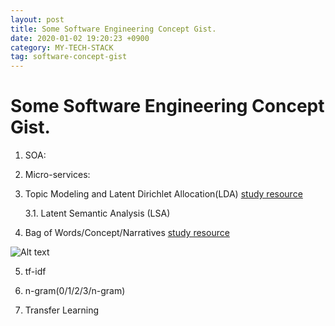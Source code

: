 ```yaml
---
layout: post
title: Some Software Engineering Concept Gist.
date: 2020-01-02 19:20:23 +0900
category: MY-TECH-STACK
tag: software-concept-gist
---
```

# Some Software Engineering Concept Gist.
1. SOA: 
2. Micro-services:
3. Topic Modeling and Latent Dirichlet Allocation(LDA) [study resource](https://monkeylearn.com/blog/introduction-to-topic-modeling/)
   
   3.1. Latent Semantic Analysis (LSA)
4. Bag of Words/Concept/Narratives [study resource](https://web.archive.org/web/2020*/https://sentic.net/computing/)

![Alt text](https://github.com/ShihabYasin/shihabyasin.github.io/blob/gh-pages/public/img/nlp-bag-of-words-etc.jpg?raw=true "Evolution of NLP Systems")

5. tf-idf 
6. n-gram(0/1/2/3/n-gram)

7. Transfer Learning
